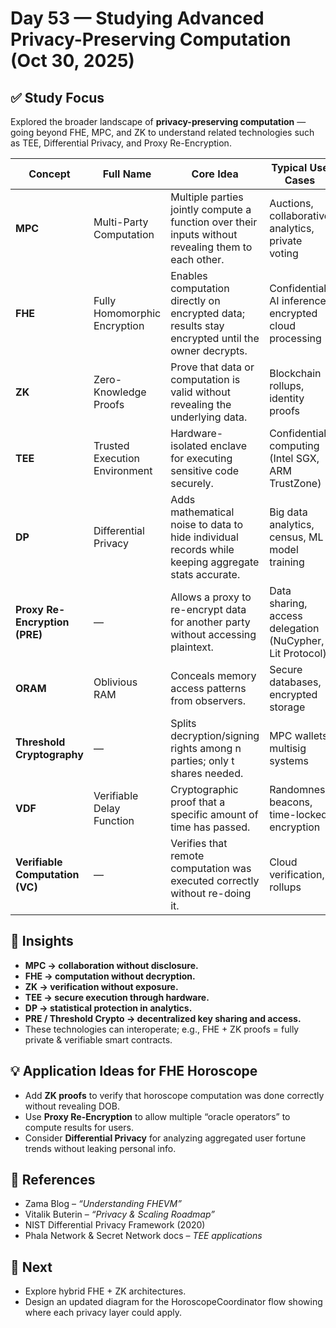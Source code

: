 # Day 53 — Studying Advanced Privacy-Preserving Computation (Oct 30, 2025)

## ✅ Study Focus
Explored the broader landscape of **privacy-preserving computation** — going beyond FHE, MPC, and ZK to understand related technologies such as TEE, Differential Privacy, and Proxy Re-Encryption.  

| Concept | Full Name | Core Idea | Typical Use Cases | Strength |
|----------|------------|------------|-------------------|-----------|
| **MPC** | Multi-Party Computation | Multiple parties jointly compute a function over their inputs without revealing them to each other. | Auctions, collaborative analytics, private voting | Decentralized trust; no single party can decrypt |
| **FHE** | Fully Homomorphic Encryption | Enables computation directly on encrypted data; results stay encrypted until the owner decrypts. | Confidential AI inference, encrypted cloud processing | Single-party privacy, mathematically robust |
| **ZK** | Zero-Knowledge Proofs | Prove that data or computation is valid without revealing the underlying data. | Blockchain rollups, identity proofs | Compact proofs, public verifiability |
| **TEE** | Trusted Execution Environment | Hardware-isolated enclave for executing sensitive code securely. | Confidential computing (Intel SGX, ARM TrustZone) | Hardware-level isolation from host OS |
| **DP** | Differential Privacy | Adds mathematical noise to data to hide individual records while keeping aggregate stats accurate. | Big data analytics, census, ML model training | Protects individual privacy in aggregate data |
| **Proxy Re-Encryption (PRE)** | — | Allows a proxy to re-encrypt data for another party without accessing plaintext. | Data sharing, access delegation (NuCypher, Lit Protocol) | Enables secure data transfer between parties |
| **ORAM** | Oblivious RAM | Conceals memory access patterns from observers. | Secure databases, encrypted storage | Prevents metadata leakage |
| **Threshold Cryptography** | — | Splits decryption/signing rights among n parties; only t shares needed. | MPC wallets, multisig systems | Strong distributed key control |
| **VDF** | Verifiable Delay Function | Cryptographic proof that a specific amount of time has passed. | Randomness beacons, time-locked encryption | Useful for fair randomness and timing proofs |
| **Verifiable Computation (VC)** | — | Verifies that remote computation was executed correctly without re-doing it. | Cloud verification, rollups | Mathematical foundation for ZK systems |

## 🧠 Insights
- **MPC → collaboration without disclosure.**  
- **FHE → computation without decryption.**  
- **ZK → verification without exposure.**  
- **TEE → secure execution through hardware.**  
- **DP → statistical protection in analytics.**  
- **PRE / Threshold Crypto → decentralized key sharing and access.**  
- These technologies can interoperate; e.g., FHE + ZK proofs = fully private & verifiable smart contracts.  

## 💡 Application Ideas for FHE Horoscope
- Add **ZK proofs** to verify that horoscope computation was done correctly without revealing DOB.  
- Use **Proxy Re-Encryption** to allow multiple “oracle operators” to compute results for users.  
- Consider **Differential Privacy** for analyzing aggregated user fortune trends without leaking personal info.  

## 📘 References
- Zama Blog – *“Understanding FHEVM”*  
- Vitalik Buterin – *“Privacy & Scaling Roadmap”*  
- NIST Differential Privacy Framework (2020)  
- Phala Network & Secret Network docs – *TEE applications*  

## 🎯 Next
- Explore hybrid FHE + ZK architectures.  
- Design an updated diagram for the HoroscopeCoordinator flow showing where each privacy layer could apply.  
